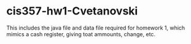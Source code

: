 # cis357-hw1-Cvetanovski
This includes the java file and data file required for homework 1, which mimics a cash register, giving toat ammounts, change, etc.
